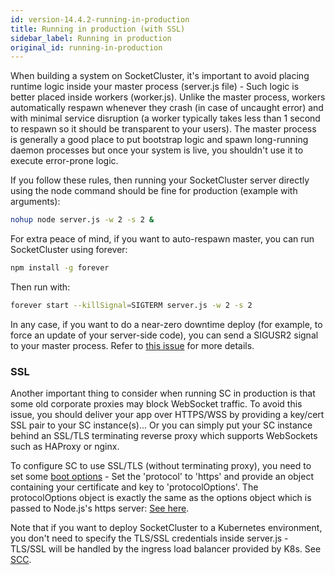 ```yaml
---
id: version-14.4.2-running-in-production
title: Running in production (with SSL)
sidebar_label: Running in production
original_id: running-in-production
---
```


When building a system on SocketCluster, it's important to avoid placing runtime logic inside your master process (server.js file) - Such logic is better placed inside workers (worker.js).
Unlike the master process, workers automatically respawn whenever they crash (in case of uncaught error) and with minimal service disruption (a worker typically takes less than 1 second to respawn so it should be transparent to your users).
The master process is generally a good place to put bootstrap logic and spawn long-running daemon processes but once your system is live, you shouldn't use it to execute error-prone logic.

If you follow these rules, then running your SocketCluster server directly using the node command should be fine for production (example with arguments):

```bash
nohup node server.js -w 2 -s 2 &
```

For extra peace of mind, if you want to auto-respawn master, you can run SocketCluster using forever:

```bash
npm install -g forever
```

Then run with:

```bash
forever start --killSignal=SIGTERM server.js -w 2 -s 2
```

In any case, if you want to do a near-zero downtime deploy (for example, to force an update of your server-side code), you can send a SIGUSR2 signal to your master process.
Refer to [this issue](https://github.com/SocketCluster/socketcluster/issues/42) for more details.

### SSL

Another important thing to consider when running SC in production is that some old corporate proxies may block WebSocket traffic.
To avoid this issue, you should deliver your app over HTTPS/WSS by providing a key/cert SSL pair to your SC instance(s)... Or you can
simply put your SC instance behind an SSL/TLS terminating reverse proxy which supports WebSockets such as HAProxy or nginx.

To configure SC to use SSL/TLS (without terminating proxy), you need to set some [boot options](/docs/14.4.2/api-socketcluster) - Set the
'protocol' to 'https' and provide an object containing your certificate and key to 'protocolOptions'.
The protocolOptions object is exactly the same as the options object which is passed to Node.js's https
server: [See here](https://nodejs.org/api/https.html#https_https_createserver_options_requestlistener).

Note that if you want to deploy SocketCluster to a Kubernetes environment, you don't need to specify the TLS/SSL credentials inside server.js - TLS/SSL will be handled
by the ingress load balancer provided by K8s. See [SCC](https://github.com/SocketCluster/socketcluster/blob/master/scc-guide.md).